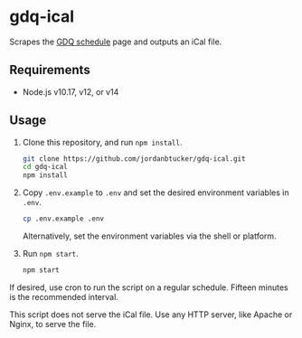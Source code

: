 # gdq-ical

Scrapes the [GDQ schedule](https://gamesdonequick.com/schedule) page and outputs
an iCal file.

## Requirements

- Node.js v10.17, v12, or v14

## Usage

1.  Clone this repository, and run `npm install`.

    ```bash
    git clone https://github.com/jordanbtucker/gdq-ical.git
    cd gdq-ical
    npm install
    ```

2.  Copy `.env.example` to `.env` and set the desired environment variables in
    `.env`.

    ```bash
    cp .env.example .env
    ```

    Alternatively, set the environment variables via the shell or platform.

3.  Run `npm start`.

    ```bash
    npm start
    ```

If desired, use cron to run the script on a regular schedule. Fifteen minutes is
the recommended interval.

This script does not serve the iCal file. Use any HTTP server, like Apache or
Nginx, to serve the file.
